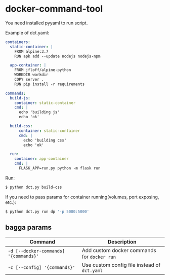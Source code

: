 # docker-command-tool

You need installed pyyaml to run script.

Example of dct.yaml:

```yaml
containers:
  static-container: |
    FROM alpine:3.7
    RUN apk add --update nodejs nodejs-npm

  app-container: |
    FROM jfloff/alpine-python
    WORKDIR workdir
    COPY server .
    RUN pip install -r requirements

commands:
  build-js:
    container: static-container
    cmd: |
      echo 'building js'
      echo 'ok'

  build-css:
      container: static-container
      cmd: |
        echo 'building css'
        echo 'ok'

  run:
    container: app-container
    cmd: |
      FLASK_APP=run.py python -m flask run
```

Run:
```sh
$ python dct.py build-css
```

If you need to pass params for container running(volumes, port exposing, etc.):
```sh
$ python dct.py run dp '-p 5000:5000'
```

## bagga params
Command | Description
------- | -----------
`-d [--docker-commands] '{commands}'` | Add custom docker commands for `docker run`
`-c [--config] '{commands}'` | Use custom config file instead of `dct.yaml`
